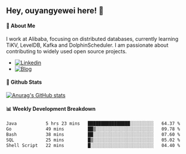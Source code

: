 ## Hey, ouyangyewei here! :wave:

#### :rocket: About Me
I work at Alibaba, focusing on distributed databases, currently learning TiKV, LevelDB, Kafka and DolphinScheduler. I am passionate about contributing to widely used open source projects.

- [![Linkedin](https://img.shields.io/badge/LinkedIn-ouyangyewei-blue)](https://www.linkedin.com/in/ouyangyewei/)
- [![Blog](https://img.shields.io/badge/Blog-yeweiouyang-orange)](https://blog.csdn.net/yeweiouyang)

#### :star2: Github Stats
[![Anurag's GitHub stats](https://github-readme-stats.vercel.app/api?username=ouyangyewei&show_icons=true&cache_seconds=3600&theme=tokyonight)](https://github.com/anuraghazra/github-readme-stats)

#### :bar_chart: Weekly Development Breakdown
<!--START_SECTION:waka-->

```txt
Java           5 hrs 23 mins   ████████████████░░░░░░░░░   64.37 %
Go             49 mins         ██▒░░░░░░░░░░░░░░░░░░░░░░   09.78 %
Bash           38 mins         ██░░░░░░░░░░░░░░░░░░░░░░░   07.60 %
SQL            25 mins         █▒░░░░░░░░░░░░░░░░░░░░░░░   05.02 %
Shell Script   22 mins         █░░░░░░░░░░░░░░░░░░░░░░░░   04.40 %
```

<!--END_SECTION:waka-->

